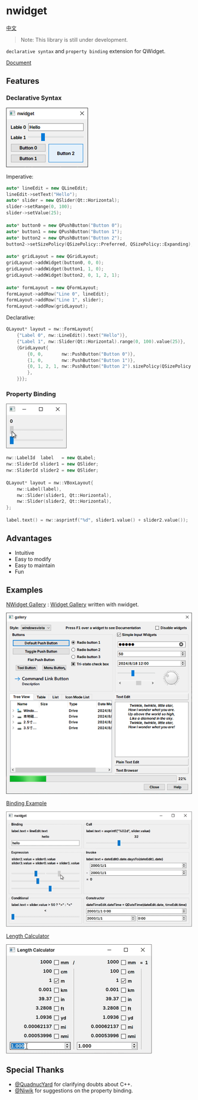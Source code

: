 # nwidget

[中文](./doc/zh_cn/README.md)

> Note: This library is still under development.

`declarative syntax` and `property binding` extension for QWidget.

[Document](./doc/en/Document.md)

## Features

### Declarative Syntax

![](./doc/img/nwidget.png)

Imperative:
```cpp
auto* lineEdit = new QLineEdit;
lineEdit->setText("Hello");
auto* slider = new QSlider(Qt::Horizontal);
slider->setRange(0, 100);
slider->setValue(25);

auto* button0 = new QPushButton("Button 0");
auto* button1 = new QPushButton("Button 1");
auto* button2 = new QPushButton("Button 2");
button2->setSizePolicy(QSizePolicy::Preferred, QSizePolicy::Expanding);

auto* gridLayout = new QGridLayout;
gridLayout->addWidget(button0, 0, 0);
gridLayout->addWidget(button1, 1, 0);
gridLayout->addWidget(button2, 0, 1, 2, 1);

auto* formLayout = new QFormLayout;
formLayout->addRow("Line 0", lineEdit);
formLayout->addRow("Line 1", slider);
formLayout->addRow(gridLayout);
```

Declarative:
```cpp
QLayout* layout = nw::FormLayout{
    {"Label 0", nw::LineEdit().text("Hello")},
    {"Label 1", nw::Slider(Qt::Horizontal).range(0, 100).value(25)},
    {GridLayout{
        {0, 0,       nw::PushButton("Button 0")},
        {1, 0,       nw::PushButton("Button 1")},
        {0, 1, 2, 1, nw::PushButton("Button 2").sizePolicy(QSizePolicy::Preferred, QSizePolicy::Expanding)
        },
    }}};
```

### Property Binding

![](./doc/img/binding.gif)

```cpp
nw::LabelId  label   = new QLabel;
nw::SliderId slider1 = new QSlider;
nw::SliderId slider2 = new QSlider;

QLayout* layout = nw::VBoxLayout{
    nw::Label(label),
    nw::Slider(slider1, Qt::Horizontal),
    nw::Slider(slider2, Qt::Horizontal),
};

label.text() = nw::asprintf("%d", slider1.value() + slider2.value());
```

## Advantages

- Intuitive
- Easy to modify
- Easy to maintain
- Fun

## Examples

[NWidget Gallery](./examples/gallery) : [Widget Gallery](https://doc.qt.io/qt-6/qtwidgets-gallery-example.html) written with nwidget.

![](./doc/img/nwidget_gallery.png)

[Binding Example](./examples/binding_example)

![](./doc/img/binding_example.gif)

[Length Calculator](./examples/length_calculator)

![](./doc/img/length_calculator.gif)

## Special Thanks

- [@QuadnucYard](https://github.com/QuadnucYard) for clarifying doubts about C++.
- [@Niwik](https://github.com/niwik-dev) for suggestions on the property binding.